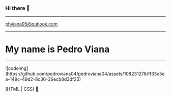 ### Hi there 👋
<hr>

phviana95@outlook.com
<hr>

<h1>My name is Pedro Viana</h1>

<hr>![codeimg](https://github.com/pedroviana04/pedroviana04/assets/108231276/ff33c5ea-149c-49d2-8c36-36ecb8d3df25)


 (HTML | CSS) 🚀

<!--
**pedroviana04/pedroviana04** is a ✨ _special_ ✨ repository because its `README.md` (this file) appears on your GitHub profile.

Here are some ideas to get you started:

- 🔭 I’m currently working on ...
- 🌱 I’m currently learning ...
- 👯 I’m looking to collaborate on ...
- 🤔 I’m looking for help with ...
- 💬 Ask me about ...
- 📫 How to reach me: ...
- 😄 Pronouns: ...
- ⚡ Fun fact: ...
-->
